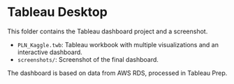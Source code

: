 # Tableau Desktop

This folder contains the Tableau dashboard project and a screenshot.

- `PLN_Kaggle.twb`: Tableau workbook with multiple visualizations and an interactive dashboard.
- `screenshots/`: Screenshot of the final dashboard.

The dashboard is based on data from AWS RDS, processed in Tableau Prep.
